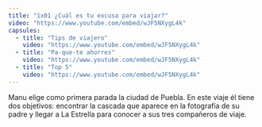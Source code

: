 ```yaml
---
title: "1x01 ¿Cuál es tu excusa para viajar?"
video: "https://www.youtube.com/embed/wJF5NXygL4k"
capsules:
  - title: "Tips de viajero"
    video: "https://www.youtube.com/embed/wJF5NXygL4k"
  - title: "Pa-que-te ahorres"
    video: "https://www.youtube.com/embed/wJF5NXygL4k"
  - title: "Top 5"
    video: "https://www.youtube.com/embed/wJF5NXygL4k"
---
```

Manu elige como primera parada la ciudad de Puebla. En este viaje él tiene dos objetivos: encontrar la cascada que aparece en la fotografía de su padre y llegar a La Estrella para conocer a sus tres compañeros de viaje.
